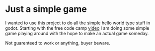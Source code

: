
# Just a simple game

I wanted to use this project to do all the simple hello world type stuff in godot.  Starting with the free code camp [video](https://www.youtube.com/watch?v=S8lMTwSRoRg&t=1323s) I am doing some simple game playing around with the hope to make an actual game someday.

Not guarenteed to work or anything, buyer beware.
